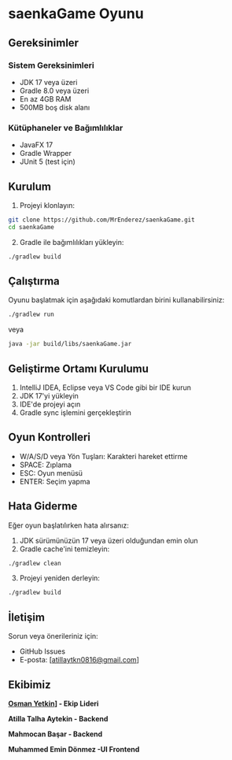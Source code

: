 # saenkaGame Oyunu

## Gereksinimler

### Sistem Gereksinimleri
- JDK 17 veya üzeri
- Gradle 8.0 veya üzeri
- En az 4GB RAM
- 500MB boş disk alanı

### Kütüphaneler ve Bağımlılıklar
- JavaFX 17
- Gradle Wrapper
- JUnit 5 (test için)

## Kurulum

1. Projeyi klonlayın:
```bash
git clone https://github.com/MrEnderez/saenkaGame.git
cd saenkaGame
```

2. Gradle ile bağımlılıkları yükleyin:
```bash
./gradlew build
```

## Çalıştırma

Oyunu başlatmak için aşağıdaki komutlardan birini kullanabilirsiniz:

```bash
./gradlew run
```

veya

```bash
java -jar build/libs/saenkaGame.jar
```

## Geliştirme Ortamı Kurulumu

1. IntelliJ IDEA, Eclipse veya VS Code gibi bir IDE kurun
2. JDK 17'yi yükleyin
3. IDE'de projeyi açın
4. Gradle sync işlemini gerçekleştirin

## Oyun Kontrolleri

- W/A/S/D veya Yön Tuşları: Karakteri hareket ettirme
- SPACE: Zıplama
- ESC: Oyun menüsü
- ENTER: Seçim yapma

## Hata Giderme

Eğer oyun başlatılırken hata alırsanız:

1. JDK sürümünüzün 17 veya üzeri olduğundan emin olun
2. Gradle cache'ini temizleyin:
```bash
./gradlew clean
```
3. Projeyi yeniden derleyin:
```bash
./gradlew build
```

## İletişim

Sorun veya önerileriniz için:
- GitHub Issues
- E-posta: [atillaytkn0816@gmail.com]

## Ekibimiz

**[Osman Yetkin](https://github.com/osmanveyetkin)] - Ekip Lideri**

**Atilla Talha Aytekin - Backend**

**Mahmocan Başar - Backend**

**Muhammed Emin Dönmez -UI Frontend**



